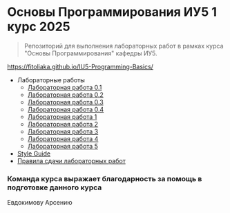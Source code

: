 # Основы Программирования ИУ5    1 курс 2025

> Репозиторий для выполнения лабораторных работ в рамках курса "Основы Программирования" кафедры ИУ5.


https://fitoliaka.github.io/IU5-Programming-Basics/

 - Лабораторные работы
	 - [Лабораторная работа 0.1](https://fitoliaka.github.io/IU5-Programming-Basics/labs/lab-00_1.html)
	 - [Лабораторная работа 0.2](https://fitoliaka.github.io/IU5-Programming-Basics/labs/lab-00_2.html)
	 - [Лабораторная работа 0.3](https://fitoliaka.github.io/IU5-Programming-Basics/labs/lab-00_3.html)
	 - [Лабораторная работа 0.4](https://fitoliaka.github.io/IU5-Programming-Basics/labs/lab-00_4.html)
	 - [Лабораторная работа 1](https://fitoliaka.github.io/IU5-Programming-Basics/labs/lab-01.html)
	 - [Лабораторная работа 2](https://fitoliaka.github.io/IU5-Programming-Basics/labs/lab-02.html)
	 - [Лабораторная работа 3](https://fitoliaka.github.io/IU5-Programming-Basics/labs/lab-03.html)
	 - [Лабораторная работа 4](https://fitoliaka.github.io/IU5-Programming-Basics/labs/lab-04.html)
	 - [Лабораторная работа 5](https://fitoliaka.github.io/IU5-Programming-Basics/labs/lab-05.html)
 - [Style Guide](ttps://fitoliaka.github.io/IU5-Programming-Basics/Style%20Guide.html)
 - [Правила сдачи лабораторных работ](https://fitoliaka.github.io/IU5-Programming-Basics/rules.html)


### Команда курса выражает благодарность за помощь в подготовке данного курса

Евдокимову Арсению
